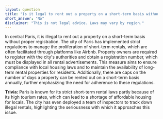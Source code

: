 ```yaml
---
layout: question
title: "Is it legal to rent out a property on a short-term basis without registration in central Paris?"
short_answer: "No"
disclaimer: "This is not legal advice. Laws may vary by region."
---
```


In central Paris, it is illegal to rent out a property on a short-term basis without proper registration. The city of Paris has implemented strict regulations to manage the proliferation of short-term rentals, which are often facilitated through platforms like Airbnb. Property owners are required to register with the city's authorities and obtain a registration number, which must be displayed in all rental advertisements. This measure aims to ensure compliance with local housing laws and to maintain the availability of long-term rental properties for residents. Additionally, there are caps on the number of days a property can be rented out on a short-term basis annually, further emphasizing the need for adherence to these regulations.

**Trivia:** Paris is known for its strict short-term rental laws partly because of its high tourism rates, which can lead to a shortage of affordable housing for locals. The city has even deployed a team of inspectors to track down illegal rentals, highlighting the seriousness with which it approaches this issue.
